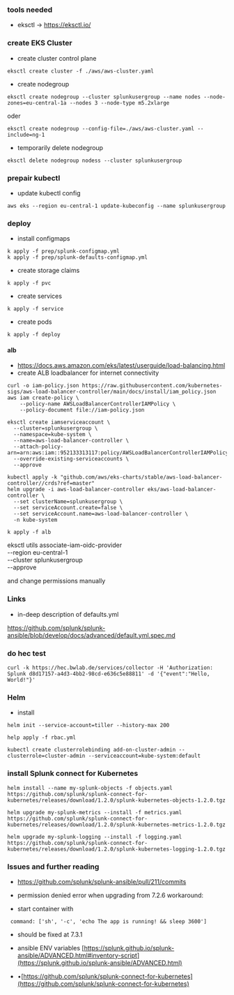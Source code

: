 
### tools needed ###

  

- eksctl -> https://eksctl.io/

  

### create EKS Cluster

  

- create cluster control plane

``eksctl create cluster -f ./aws/aws-cluster.yaml``

  

- create nodegroup

  

``eksctl create nodegroup --cluster splunkusergroup --name nodes --node-zones=eu-central-1a --nodes 3 --node-type m5.2xlarge``

  

oder

  

``eksctl create nodegroup --config-file=./aws/aws-cluster.yaml --include=ng-1``

  

- temporarily delete nodegroup

  

``eksctl delete nodegroup nodess --cluster splunkusergroup ``

  

### prepair kubectl

  

- update kubectl config

``aws eks --region eu-central-1 update-kubeconfig --name splunkusergroup``

  
  

### deploy

  

- install configmaps

  
```
k apply -f prep/splunk-configmap.yml
k apply -f prep/splunk-defaults-configmap.yml
```

  

- create storage claims  
```
k apply -f pvc
```

  

- create services
```
k apply -f service
```

  

- create pods

```
k apply -f deploy
```


#### alb ####
- https://docs.aws.amazon.com/eks/latest/userguide/load-balancing.html
- create ALB loadbalancer for internet connectivity

```
curl -o iam-policy.json https://raw.githubusercontent.com/kubernetes-sigs/aws-load-balancer-controller/main/docs/install/iam_policy.json
aws iam create-policy \
    --policy-name AWSLoadBalancerControllerIAMPolicy \
    --policy-document file://iam-policy.json
```

```
eksctl create iamserviceaccount \
  --cluster=splunkusergroup \
  --namespace=kube-system \
  --name=aws-load-balancer-controller \
  --attach-policy-arn=arn:aws:iam::952133313117:policy/AWSLoadBalancerControllerIAMPolicy\
  --override-existing-serviceaccounts \
  --approve
```

```
kubectl apply -k "github.com/aws/eks-charts/stable/aws-load-balancer-controller//crds?ref=master"
helm upgrade -i aws-load-balancer-controller eks/aws-load-balancer-controller \
  --set clusterName=splunkusergroup \
  --set serviceAccount.create=false \
  --set serviceAccount.name=aws-load-balancer-controller \
  -n kube-system
```

```
k apply -f alb
```

eksctl utils associate-iam-oidc-provider \
    --region eu-central-1 \
    --cluster splunkusergroup \
    --approve
  
  





  


  

and change permissions manually

  

### Links

  

- in-deep description of defaults.yml

  

https://github.com/splunk/splunk-ansible/blob/develop/docs/advanced/default.yml.spec.md

    

### do hec test

```curl -k https://hec.bwlab.de/services/collector -H 'Authorization: Splunk d8d17157-a4d3-4bb2-98cd-e636c5e88811' -d '{"event":"Hello, World!"}'```


### Helm

- install

```helm init --service-account=tiller --history-max 200```

```help apply -f rbac.yml```

```kubectl create clusterrolebinding add-on-cluster-admin --clusterrole=cluster-admin --serviceaccount=kube-system:default```

  

### install Splunk connect for Kubernetes


``helm install --name my-splunk-objects -f objects.yaml https://github.com/splunk/splunk-connect-for-kubernetes/releases/download/1.2.0/splunk-kubernetes-objects-1.2.0.tgz``
  
``helm upgrade my-splunk-metrics --install -f metrics.yaml https://github.com/splunk/splunk-connect-for-kubernetes/releases/download/1.2.0/splunk-kubernetes-metrics-1.2.0.tgz``

``helm upgrade my-splunk-logging --install -f logging.yaml https://github.com/splunk/splunk-connect-for-kubernetes/releases/download/1.2.0/splunk-kubernetes-logging-1.2.0.tgz``

### Issues and further reading

- https://github.com/splunk/splunk-ansible/pull/211/commits
- permission denied error when upgrading from 7.2.6
workaround:

- start container with

`` command: ['sh', '-c', 'echo The app is running! && sleep 3600']``

- should be fixed at 7.3.1

- ansible ENV variables [https://splunk.github.io/splunk-ansible/ADVANCED.html#inventory-script](https://splunk.github.io/splunk-ansible/ADVANCED.html)
- •[https://github.com/splunk/splunk-connect-for-kubernetes](https://github.com/splunk/splunk-connect-for-kubernetes)